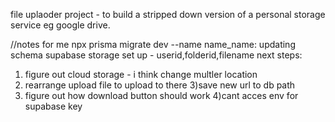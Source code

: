 file uplaoder project - to build a stripped down version of a personal storage service eg google drive.

//notes for me
npx prisma migrate dev --name name_name: updating schema
supabase storage set up - userid,folderid,filename
next steps:
1) figure out cloud storage - i think change multler location 
2) rearrange upload file to upload to there
3)save new url to db path
4) figure out how download button should work
4)cant acces env for supabase key